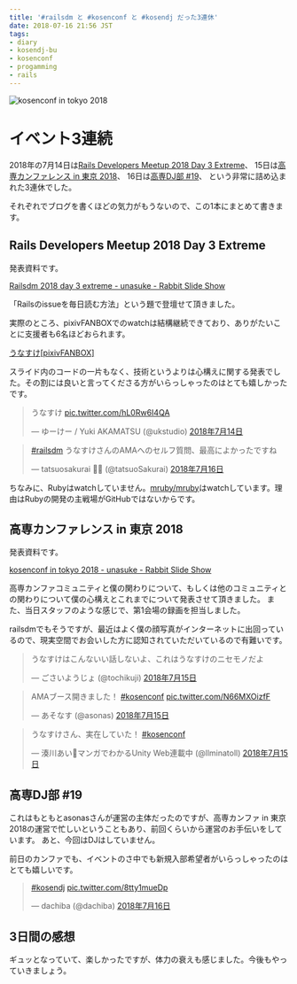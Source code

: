 ```yaml
---
title: '#railsdm と #kosenconf と #kosendj だった3連休'
date: 2018-07-16 21:56 JST
tags: 
- diary
- kosendj-bu
- kosenconf
- progamming
- rails
---
```


![kosenconf in tokyo 2018](2018/kosenconf_in_tokyo_2018.jpg)

# イベント3連続
2018年の7月14日は[Rails Developers Meetup 2018 Day 3 Extreme](https://techplay.jp/event/679666)、 15日は[高専カンファレンス in 東京 2018](https://kosenconf.tokyo/)、 16日は[高専DJ部 #19](https://kosendj-bu.in)、 という非常に詰め込まれた3連休でした。

それぞれでブログを書くほどの気力がもうないので、この1本にまとめて書きます。

## Rails Developers Meetup 2018 Day 3 Extreme
発表資料です。

[Railsdm 2018 day 3 extreme - unasuke - Rabbit Slide Show](https://slide.rabbit-shocker.org/authors/unasuke/railsdm_2018_day_3_extreme/)

「Railsのissueを毎日読む方法」という題で登壇せて頂きました。

実際のところ、pixivFANBOXでのwatchは結構継続できており、ありがたいことに支援者も6名ほどおられます。

[うなすけ[pixivFANBOX]](https://www.pixiv.net/fanbox/creator/7127248)

スライド内のコードの一片もなく、技術というよりは心構えに関する発表でした。その割には良いと言ってくださる方がいらっしゃったのはとても嬉しかったです。

<blockquote class="twitter-tweet" data-lang="ja"><p lang="ja" dir="ltr">うなすけ <a href="https://t.co/hL0Rw6I4QA">pic.twitter.com/hL0Rw6I4QA</a></p>&mdash; ゆーけー / Yuki AKAMATSU (@ukstudio) <a href="https://twitter.com/ukstudio/status/1018023567177310208?ref_src=twsrc%5Etfw">2018年7月14日</a></blockquote>
<blockquote class="twitter-tweet" data-lang="ja"><p lang="ja" dir="ltr"><a href="https://twitter.com/hashtag/railsdm?src=hash&amp;ref_src=twsrc%5Etfw">#railsdm</a> うなすけさんのAMAへのセルフ質問、最高によかったですね</p>&mdash; tatsuosakurai 🍺🤖 (@tatsuoSakurai) <a href="https://twitter.com/tatsuoSakurai/status/1018693300516089856?ref_src=twsrc%5Etfw">2018年7月16日</a></blockquote>
<script async src="https://platform.twitter.com/widgets.js" charset="utf-8"></script>

ちなみに、Rubyはwatchしていません。[mruby/mruby](https://github.com/mruby/mruby)はwatchしています。理由はRubyの開発の主戦場がGitHubではないからです。

## 高専カンファレンス in 東京 2018
発表資料です。

[kosenconf in tokyo 2018 - unasuke - Rabbit Slide Show](https://slide.rabbit-shocker.org/authors/unasuke/kosenconf_in_tokyo_2018/)

高専カンファコミュニティと僕の関わりについて、もしくは他のコミュニティとの関わりについて僕の心構えとこれまでについて発表させて頂きました。
また、当日スタッフのような感じで、第1会場の録画を担当しました。

railsdmでもそうですが、最近はよく僕の顔写真がインターネットに出回っているので、現実空間でお会いした方に認知されていただいているので有難いです。

<blockquote class="twitter-tweet" data-lang="ja"><p lang="ja" dir="ltr">うなすけはこんないい話しないよ、これはうなすけのニセモノだよ</p>&mdash; ごさいようじょ (@tochikuji) <a href="https://twitter.com/tochikuji/status/1018317101751078912?ref_src=twsrc%5Etfw">2018年7月15日</a></blockquote>
<blockquote class="twitter-tweet" data-lang="ja"><p lang="ja" dir="ltr">AMAブース開きました！ <a href="https://twitter.com/hashtag/kosenconf?src=hash&amp;ref_src=twsrc%5Etfw">#kosenconf</a> <a href="https://t.co/N66MXOizfF">pic.twitter.com/N66MXOizfF</a></p>&mdash; あそなす (@asonas) <a href="https://twitter.com/asonas/status/1018340050700984320?ref_src=twsrc%5Etfw">2018年7月15日</a></blockquote>
<blockquote class="twitter-tweet" data-lang="ja"><p lang="ja" dir="ltr">うなすけさん、実在していた！ <a href="https://twitter.com/hashtag/kosenconf?src=hash&amp;ref_src=twsrc%5Etfw">#kosenconf</a></p>&mdash; 湊川あい🌱マンガでわかるUnity Web連載中 (@llminatoll) <a href="https://twitter.com/llminatoll/status/1018314860717674496?ref_src=twsrc%5Etfw">2018年7月15日</a></blockquote>

## 高専DJ部 #19
これはもともとasonasさんが運営の主体だったのですが、高専カンファ in 東京 2018の運営で忙しいということもあり、前回くらいから運営のお手伝いをしています。
あと、今回はDJはしていません。

前日のカンファでも、イベントのさ中でも新規入部希望者がいらっしゃったのはとても嬉しいです。

<blockquote class="twitter-tweet" data-lang="ja"><p lang="und" dir="ltr"><a href="https://twitter.com/hashtag/kosendj?src=hash&amp;ref_src=twsrc%5Etfw">#kosendj</a> <a href="https://t.co/8tty1mueDp">pic.twitter.com/8tty1mueDp</a></p>&mdash; dachiba (@dachiba) <a href="https://twitter.com/dachiba/status/1018725250140258304?ref_src=twsrc%5Etfw">2018年7月16日</a></blockquote>

## 3日間の感想
ギュッとなっていて、楽しかったですが、体力の衰えも感じました。今後もやっていきましょう。
